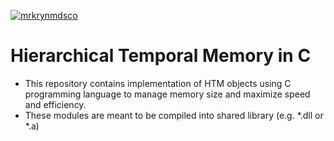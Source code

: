 [![mrkrynmdsco](https://circleci.com/gh/mrkrynmdsco/htm-c.svg?style=shield)](https://circleci.com/gh/mrkrynmdsco/htm-c/tree/master)
# Hierarchical Temporal Memory in C

* This repository contains implementation of HTM objects using C programming language to manage memory size and maximize speed and efficiency.
* These modules are meant to be compiled into shared library (e.g. *.dll or *.a)
